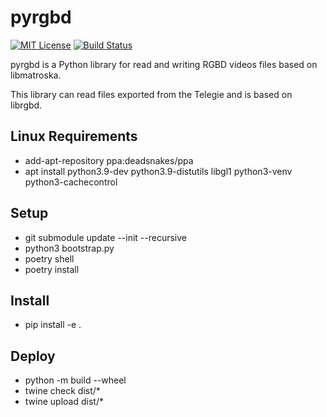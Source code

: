 # pyrgbd

[![MIT License](https://img.shields.io/github/license/telegie/pyrgbd)](https://en.wikipedia.org/wiki/MIT_License)
[![Build Status](https://github.com/telegie/pyrgbd/actions/workflows/build.yml/badge.svg)](https://github.com/telegie/librgbd/actions/workflows/build.yml)

pyrgbd is a Python library for read and writing RGBD videos files based on libmatroska.

This library can read files exported from the Telegie and is based on librgbd.

## Linux Requirements

- add-apt-repository ppa:deadsnakes/ppa
- apt install python3.9-dev python3.9-distutils libgl1 python3-venv python3-cachecontrol

## Setup
- git submodule update --init --recursive
- python3 bootstrap.py
- poetry shell
- poetry install

## Install
- pip install -e .

## Deploy
- python -m build --wheel
- twine check dist/*
- twine upload dist/*
